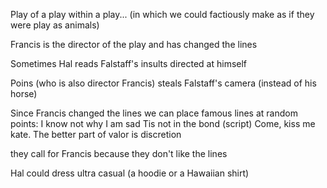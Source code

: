 Play of a play within a play... (in which we could factiously make as if they were play as animals)

Francis is the director of the play and has changed the lines

Sometimes Hal reads Falstaff's insults directed at himself

Poins (who is also director Francis) steals Falstaff's camera (instead of his horse)

Since Francis changed the lines we can place famous lines at random points:
	I know not why I am sad
	Tis not in the bond (script)
	Come, kiss me kate.
	The better part of valor is discretion

they call for Francis because they don't like the lines

Hal could dress ultra casual (a hoodie or a Hawaiian shirt)